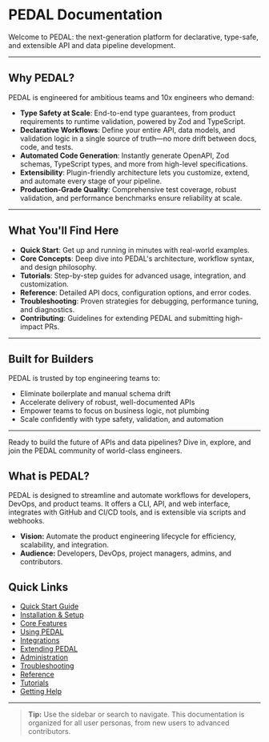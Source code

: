 # PEDAL Documentation

Welcome to PEDAL: the next-generation platform for declarative, type-safe, and extensible API and data pipeline development.

---

## Why PEDAL?

PEDAL is engineered for ambitious teams and 10x engineers who demand:
- **Type Safety at Scale**: End-to-end type guarantees, from product requirements to runtime validation, powered by Zod and TypeScript.
- **Declarative Workflows**: Define your entire API, data models, and validation logic in a single source of truth—no more drift between docs, code, and tests.
- **Automated Code Generation**: Instantly generate OpenAPI, Zod schemas, TypeScript types, and more from high-level specifications.
- **Extensibility**: Plugin-friendly architecture lets you customize, extend, and automate every stage of your pipeline.
- **Production-Grade Quality**: Comprehensive test coverage, robust validation, and performance benchmarks ensure reliability at scale.

---

## What You'll Find Here

- **Quick Start**: Get up and running in minutes with real-world examples.
- **Core Concepts**: Deep dive into PEDAL's architecture, workflow syntax, and design philosophy.
- **Tutorials**: Step-by-step guides for advanced usage, integration, and customization.
- **Reference**: Detailed API docs, configuration options, and error codes.
- **Troubleshooting**: Proven strategies for debugging, performance tuning, and diagnostics.
- **Contributing**: Guidelines for extending PEDAL and submitting high-impact PRs.

---

## Built for Builders

PEDAL is trusted by top engineering teams to:
- Eliminate boilerplate and manual schema drift
- Accelerate delivery of robust, well-documented APIs
- Empower teams to focus on business logic, not plumbing
- Scale confidently with type safety, validation, and automation

---

Ready to build the future of APIs and data pipelines? Dive in, explore, and join the PEDAL community of world-class engineers.

## What is PEDAL?
PEDAL is designed to streamline and automate workflows for developers, DevOps, and product teams. It offers a CLI, API, and web interface, integrates with GitHub and CI/CD tools, and is extensible via scripts and webhooks.

- **Vision:** Automate the product engineering lifecycle for efficiency, scalability, and integration.
- **Audience:** Developers, DevOps, project managers, admins, and contributors.

## Quick Links
- [Quick Start Guide](quick-start.md)
- [Installation & Setup](installation/index.md)
- [Core Features](features/index.md)
- [Using PEDAL](usage/cli.md)
- [Integrations](integrations/index.md)
- [Extending PEDAL](extending/scripts.md)
- [Administration](administration/user-management.md)
- [Troubleshooting](troubleshooting/common-issues.md)
- [Reference](reference/cli.md)
- [Tutorials](tutorials/getting-started.md)
- [Getting Help](troubleshooting/getting-help.md)

---

> **Tip:** Use the sidebar or search to navigate. This documentation is organized for all user personas, from new users to advanced contributors. 